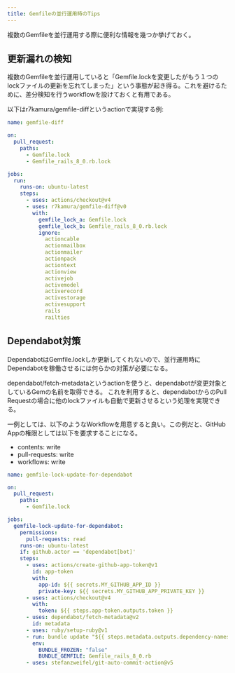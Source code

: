 ```yaml
---
title: Gemfileの並行運用時のTips
---
```


複数のGemfileを並行運用する際に便利な情報を幾つか挙げておく。

## 更新漏れの検知

複数のGemfileを並行運用していると「Gemfile.lockを変更したがもう１つのlockファイルの更新を忘れてしまった」という事態が起き得る。これを避けるために、差分検知を行うworkflowを設けておくと有用である。

以下はr7kamura/gemfile-diffというactionで実現する例:

```yaml
name: gemfile-diff

on:
  pull_request:
    paths:
      - Gemfile.lock
      - Gemfile_rails_8_0.rb.lock

jobs:
  run:
    runs-on: ubuntu-latest
    steps:
      - uses: actions/checkout@v4
      - uses: r7kamura/gemfile-diff@v0
        with:
          gemfile_lock_a: Gemfile.lock
          gemfile_lock_b: Gemfile_rails_8_0.rb.lock
          ignore:
            actioncable
            actionmailbox
            actionmailer
            actionpack
            actiontext
            actionview
            activejob
            activemodel
            activerecord
            activestorage
            activesupport
            rails
            railties
```

## Dependabot対策

DependabotはGemfile.lockしか更新してくれないので、並行運用時にDependabotを稼働させるには何らかの対策が必要になる。

dependabot/fetch-metadataというactionを使うと、dependabotが変更対象としているGemの名前を取得できる。
これを利用すると、dependabotからのPull Requestの場合に他のlockファイルも自動で更新させるという処理を実現できる。

一例としては、以下のようなWorkflowを用意すると良い。この例だと、GitHub Appの権限としては以下を要求することになる。

- contents: write
- pull-requests: write
- workflows: write

```yaml
name: gemfile-lock-update-for-dependabot

on:
  pull_request:
    paths:
      - Gemfile.lock

jobs:
  gemfile-lock-update-for-dependabot:
    permissions:
      pull-requests: read
    runs-on: ubuntu-latest
    if: github.actor == 'dependabot[bot]'
    steps:
      - uses: actions/create-github-app-token@v1
        id: app-token
        with:
          app-id: ${{ secrets.MY_GITHUB_APP_ID }}
          private-key: ${{ secrets.MY_GITHUB_APP_PRIVATE_KEY }}
      - uses: actions/checkout@v4
        with:
          token: ${{ steps.app-token.outputs.token }}
      - uses: dependabot/fetch-metadata@v2
        id: metadata
      - uses: ruby/setup-ruby@v1
      - run: bundle update "${{ steps.metadata.outputs.dependency-names }}"
        env:
          BUNDLE_FROZEN: "false"
          BUNDLE_GEMFILE: Gemfile_rails_8_0.rb
      - uses: stefanzweifel/git-auto-commit-action@v5
```
